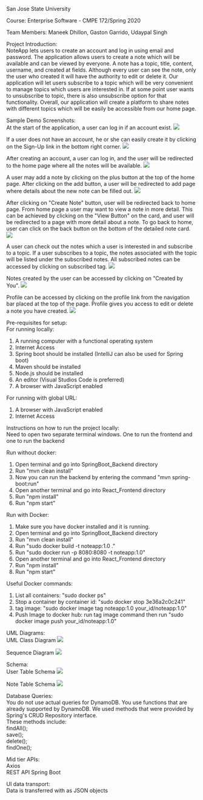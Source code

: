 San Jose State University

Course: Enterprise Software - CMPE 172/Spring 2020

Team Members: Maneek Dhillon, Gaston Garrido, Udaypal Singh

Project Introduction:  
NoteApp lets users to create an account and log in using email and password. The application allows users to create a note which will be available and can be viewed by everyone. A note has a topic, title, content, username, and created at fields. Although every user can see the note, only the user who created it will have the authority to edit or delete it. Our application will let users subscribe to a topic which will be very convenient to manage topics which users are interested in. If at some point user wants to unsubscribe to topic, there is also unsubscribe option for that functionality. Overall, our application will create a platform to share notes with different topics which will be easily be accessible from our home page.


Sample Demo Screenshots:  
At the start of the application, a user can log in if an account exist.
![](screenshots/login.JPG)

If a user does not have an account, he or she can easily create it by clicking on the Sign-Up link in the bottom right corner.
![](screenshots/signup.JPG)


After creating an account, a user can log in, and the user will be redirected to the home page where all the notes will be available.
![](screenshots/home.JPG)


A user may add a note by clicking on the plus button at the top of the home page. After clicking on the add button, a user will be redirected to add page where details about the new note can be filled out.
![](screenshots/addnote.JPG)


After clicking on "Create Note" button, user will be redirected back to home page. From home page a user may want to view a note in more detail. This can be achieved by clicking on the "View Button" on the card, and user will be redirected to a page with more detail about a note. To go back to home, user can click on the back button on the bottom of the detailed note card.
![](screenshots/viewNote.JPG)


A user can check out the notes which a user is interested in and subscribe to a topic. If a user subscribes to a topic, the notes associated with the topic will be listed under the subscribed notes. All subscribed notes can be accessed by clicking on subscribed tag.
![](screenshots/subscribed.JPG)


Notes created by the user can be accessed by clicking on "Created by You".
![](screenshots/createdByYou.JPG)


Profile can be accessed by clicking on the profile link from the navigation bar placed at the top of the page. Profile gives you access to edit or delete a note you have created.
![](screenshots/profile.JPG)


Pre-requisites for setup:  
For running locally:
1. A running computer with a functional operating system
2. Internet Access
3. Spring boot should be installed (IntelliJ can also be used for Spring boot) 
4. Maven should be installed 
5. Node.js should be installed
6. An editor (Visual Studios Code is preferred)
7. A browser with JavaScript enabled

For running with global URL:
1. A browser with JavaScript enabled
2. Internet Access


Instructions on how to run the project locally:  
Need to open two separate terminal windows. One to run the frontend and one to run the backend

Run without docker:
1. Open terminal and go into SpringBoot_Backend directory 
2. Run "mvn clean install"
3. Now you can run the backend by entering the command "mvn spring-boot:run"
4. Open another terminal and go into React_Frontend directory
5. Run "npm install"
6. Run "npm start"

Run with Docker:
1. Make sure you have docker installed and it is running. 
2. Open terminal and go into SpringBoot_Backend directory 
3. Run "mvn clean install"
4. Run "sudo docker build -t noteapp:1.0 ."
5. Run "sudo docker run -p 8080:8080 -t noteapp:1.0"
6. Open another terminal and go into React_Frontend directory
7. Run "npm install"
8. Run "npm start"

Useful Docker commands:
1. List all containers: "sudo docker ps"
2. Stop a container by container id: "sudo docker stop 3e36a2c0c241"
3. tag image: "sudo docker image tag noteapp:1.0 your_id/noteapp:1.0"
4. Push Image to docker hub: run tag image command then run "sudo docker image push your_id/noteapp:1.0"


UML Diagrams:  
UML Class Diagram
![](screenshots/UML_class.png)


Sequence Diagram
![](screenshots/sequence_diagram.png)

Schema:  
User Table Schema
![](screenshots/userSchema.png)

Note Table Schema
![](screenshots/noteSchema.png)


Database Queries:  
You do not use actual queries for DynamoDB. You use functions that are already supported by DynamoDB. We used methods that were provided by Spring's CRUD Repository interface.  
These methods include:  
findAll();  
save();  
delete();  
findOne();  


Mid tier APIs: <br />
Axios<br />
REST API Spring Boot<br />


UI data transport:  
Data is transferred with as JSON objects

